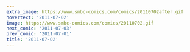 ```yaml
---
extra_image: https://www.smbc-comics.com/comics/20110702after.gif
hovertext: '2011-07-02'
image: https://www.smbc-comics.com/comics/20110702.gif
next_comic: '2011-07-03'
prev_comic: '2011-07-01'
title: '2011-07-02'
---
```


